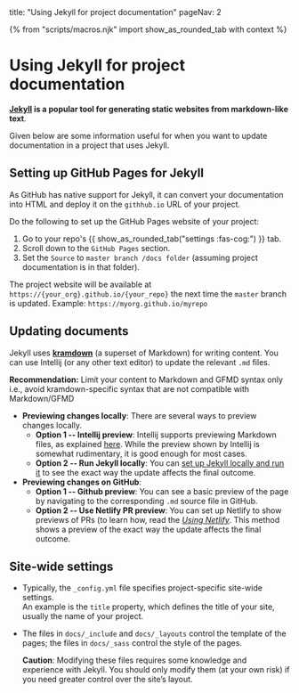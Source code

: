 <frontmatter>
  title: "Using Jekyll for project documentation"
  pageNav: 2
</frontmatter>

{% from "scripts/macros.njk" import show_as_rounded_tab with context %}

# Using Jekyll for project documentation

<div class="lead">

**[Jekyll](https://jekyllrb.com/) is a popular tool for generating static websites from markdown-like text**.
</div>

Given below are some information useful for when you want to update documentation in a project that uses Jekyll.

<!-- ==================================================================================================== -->

## Setting up GitHub Pages for Jekyll

As GitHub has native support for Jekyll, it can convert your documentation into HTML and deploy it on the `githhub.io` URL of your project.

Do the following to set up the GitHub Pages website of your project:
1. Go to your repo's {{ show_as_rounded_tab("settings :fas-cog:") }} tab.
1. Scroll down to the `GitHub Pages` section.
1. Set the `Source` to `master branch /docs folder` (assuming project documentation is in that folder).

The project website will be available at `https://{your_org}.github.io/{your_repo}` the next time the `master` branch is updated. Example: `https://myorg.github.io/myrepo`

<!-- ==================================================================================================== -->

## Updating documents

Jekyll uses [**kramdown**](https://kramdown.gettalong.org/syntax.html) (a superset of Markdown) for writing content. You can use Intellij (or any other text editor) to update the relevant `.md` files.

<box type="tip" seamless>

**Recommendation:** Limit your content to Markdown and GFMD syntax only i.e., avoid kramdown-specific syntax that are not compatible with Markdown/GFMD
</box>

* **Previewing changes locally**: There are several ways to preview changes locally.
  * **Option 1 -- Intellij preview**: Intellij supports previewing Markdown files, as explained [here](https://www.jetbrains.com/help/idea/markdown.html). While the preview shown by Intellij is somewhat rudimentary, it is good enough for most cases.
  * **Option 2 -- Run Jekyll locally**: You can [set up Jekyll locally and run it](https://help.github.com/en/github/working-with-github-pages/testing-your-github-pages-site-locally-with-jekyll) to see the exact way the update affects the final outcome.
* **Previewing changes on GitHub**:
  * **Option 1 -- Github preview**: You can see a basic preview of the page by navigating to the corresponding `.md` source file in GitHub.
  * **Option 2 -- Use Netlify PR preview**: You can set up Netlify to show previews of PRs (to learn how, read the [_Using Netlify_](netlify.html). This method shows a preview of the exact way the update affects the final outcome.

<!-- ==================================================================================================== -->

## Site-wide settings

* Typically, the `_config.yml` file specifies project-specific site-wide settings.<br>
  An example is the `title` property, which defines the title of your site, usually the name of your project.

* The files in `docs/_include` and `docs/_layouts` control the template of the pages; the files in `docs/_sass` control the style of the pages.

  <box type="warning" seamless>

  **Caution**: Modifying these files requires some knowledge and experience with Jekyll. You should only modify them (at your own risk) if you need greater control over the site’s layout.
  </box>
